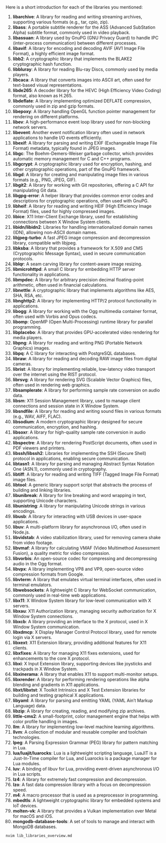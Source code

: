 Here is a short introduction for each of the libraries you mentioned:

1. **libarchive**: A library for reading and writing streaming archives, supporting various formats (e.g., tar, cpio, zip).
2. **libass**: A portable subtitle renderer for the ASS (Advanced SubStation Alpha) subtitle format, commonly used in video playback.
3. **libassuan**: A library used by GnuPG (GNU Privacy Guard) to handle IPC (inter-process communication) between different processes.
4. **libavif**: A library for encoding and decoding AVIF (AV1 Image File Format), a highly efficient image format.
5. **libb2**: A cryptographic library that implements the BLAKE2 cryptographic hash function.
6. **libbluray**: A library for reading Blu-ray Discs, commonly used by media players.
7. **libcaca**: A library that converts images into ASCII art, often used for text-based visual representations.
8. **libde265**: A decoder library for the HEVC (High Efficiency Video Coding) format, also known as H.265.
9. **libdeflate**: A library implementing optimized DEFLATE compression, commonly used in zip and gzip formats.
10. **libepoxy**: A library handling OpenGL function pointer management for rendering on different platforms.
11. **libev**: A high-performance event loop library used for non-blocking network servers.
12. **libevent**: Another event notification library often used in network applications to handle I/O events efficiently.
13. **libexif**: A library for parsing and writing EXIF (Exchangeable Image File Format) metadata, typically found in JPEG images.
14. **libgc**: The Boehm-Demers-Weiser garbage collector, which provides automatic memory management for C and C++ programs.
15. **libgcrypt**: A cryptographic library used for encryption, hashing, and other cryptographic operations, part of the GnuPG framework.
16. **libgd**: A library for creating and manipulating image files in various formats (e.g., PNG, JPEG, GIF).
17. **libgit2**: A library for working with Git repositories, offering a C API for manipulating Git data.
18. **libgpg-error**: A helper library that provides common error codes and descriptions for cryptographic operations, often used with GnuPG.
19. **libheif**: A library for reading and writing HEIF (High Efficiency Image Format) files, used for highly compressed images.
20. **libice**: X11 Inter-Client Exchange library, used for establishing connections between X Window System clients.
21. **libidn/libidn2**: Libraries for handling internationalized domain names (IDN), allowing non-ASCII domain names.
22. **libjpeg-turbo**: A fast JPEG image compression and decompression library, compatible with libjpeg.
23. **libksba**: A library that provides a framework for X.509 and CMS (Cryptographic Message Syntax), used in secure communication protocols.
24. **liblqr**: A seam carving library for content-aware image resizing.
25. **libmicrohttpd**: A small C library for embedding HTTP server functionality in applications.
26. **libmpdec**: A library for arbitrary precision decimal floating-point arithmetic, often used in financial calculations.
27. **libnettle**: A cryptographic library that implements algorithms like AES, SHA, RSA, etc.
28. **libnghttp2**: A library for implementing HTTP/2 protocol functionality in applications.
29. **libogg**: A library for working with the Ogg multimedia container format, often used with Vorbis and Opus codecs.
30. **libomp**: OpenMP (Open Multi-Processing) runtime library for parallel programming.
31. **libplacebo**: A library that provides GPU-accelerated video rendering for media players.
32. **libpng**: A library for reading and writing PNG (Portable Network Graphics) images.
33. **libpq**: A C library for interacting with PostgreSQL databases.
34. **libraw**: A library for reading and decoding RAW image files from digital cameras.
35. **librist**: A library for implementing reliable, low-latency video transport over the internet using the RIST protocol.
36. **librsvg**: A library for rendering SVG (Scalable Vector Graphics) files, often used in rendering web graphics.
37. **libsamplerate**: A library for performing sample rate conversion on audio data.
38. **libsm**: X11 Session Management library, used to manage client connections and session state in X Window System.
39. **libsndfile**: A library for reading and writing sound files in various formats (e.g., WAV, AIFF, FLAC).
40. **libsodium**: A modern cryptographic library designed for secure communication, encryption, and hashing.
41. **libsoxr**: A library for high-quality sample rate conversion in audio applications.
42. **libspectre**: A library for rendering PostScript documents, often used in PDF viewers and printers.
43. **libssh/libssh2**: Libraries for implementing the SSH (Secure Shell) protocol in applications, enabling secure communication.
44. **libtasn1**: A library for parsing and managing Abstract Syntax Notation One (ASN.1), commonly used in cryptography.
45. **libtiff**: A library for reading and writing TIFF (Tagged Image File Format) image files.
46. **libtool**: A generic library support script that abstracts the process of building and linking libraries.
47. **libunibreak**: A library for line breaking and word wrapping in text, supporting Unicode characters.
48. **libunistring**: A library for manipulating Unicode strings in various encodings.
49. **libusb**: A library for interacting with USB devices in user-space applications.
50. **libuv**: A multi-platform library for asynchronous I/O, often used in Node.js.
51. **libvidstab**: A video stabilization library, used for removing camera shake from video footage.
52. **libvmaf**: A library for calculating VMAF (Video Multimethod Assessment Fusion), a quality metric for video compression.
53. **libvorbis**: An open-source codec for compressing and decompressing audio in the Ogg format.
54. **libvpx**: A library implementing VP8 and VP9, open-source video compression formats from Google.
55. **libvterm**: A library that emulates virtual terminal interfaces, often used in terminal emulators.
56. **libwebsockets**: A lightweight C library for WebSocket communication, commonly used in real-time web applications.
57. **libx11**: X Window System library for low-level communication with X servers.
58. **libxau**: X11 Authorization library, managing security authorization for X Window System connections.
59. **libxcb**: A library providing an interface to the X protocol, used in X Window System communication.
60. **libxdmcp**: X Display Manager Control Protocol library, used for remote login via X servers.
61. **libxext**: X11 Extension library, providing additional features for X11 clients.
62. **libxfixes**: A library for managing X11 fixes extensions, used for enhancements to the core X protocol.
63. **libxi**: X Input Extension library, supporting devices like joysticks and trackpads in X Window System.
64. **libxinerama**: A library that enables X11 to support multi-monitor setups.
65. **libxrender**: A library for performing rendering operations like alpha blending and gradients in X11 applications.
66. **libxt/libxtst**: X Toolkit Intrinsics and X Test Extension libraries for building and testing graphical X applications.
67. **libyaml**: A library for parsing and emitting YAML (YAML Ain’t Markup Language) data.
68. **libzip**: A library for creating, reading, and modifying zip archives.
69. **little-cms2**: A small-footprint, color management engine that helps with color profile handling in images.
70. **llm**: A library for implementing low-level machine learning algorithms.
71. **llvm**: A collection of modular and reusable compiler and toolchain technologies.
72. **lpeg**: A Parsing Expression Grammar (PEG) library for pattern matching in Lua.
73. **lua/luajit/luarocks**: Lua is a lightweight scripting language, LuaJIT is a Just-In-Time compiler for Lua, and Luarocks is a package manager for Lua modules.
74. **luv**: A binding of libuv for Lua, providing event-driven asynchronous I/O in Lua scripts.
75. **lz4**: A library for extremely fast compression and decompression.
76. **lzo**: A fast data compression library with a focus on decompression speed.
77. **m4**: A macro processor that is used as a preprocessor in programming.
78. **mbedtls**: A lightweight cryptographic library for embedded systems and IoT devices.
79. **molten-vk**: A library that provides a Vulkan implementation over Metal for macOS and iOS.
80. **mongodb-database-tools**: A set of tools to manage and interact with MongoDB databases.

```bash
nvim lib_libraries_overview.md
```
